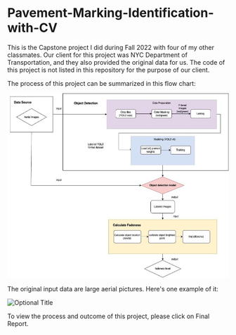 # Pavement-Marking-Identification-with-CV

This is the Capstone project I did during Fall 2022 with four of my other classmates. 
Our client for this project was NYC Department of Transportation, and they also provided the original data for us. 
The code of this project is not listed in this repository for the purpose of our client. 

The process of this project can be summarized in this flow chart:

![](https://github.com/meganzhou62/Pavement-Marking-Identification-with-CV/blob/main/img/project_flowchart.jpg?raw=true "Optional Title")

The original input data are large aerial pictures. Here's one example of it:

![](https://github.com/meganzhou62/Pavement-Marking-Identification-with-CV/blob/main/img/example_input.jpg?raw=true "Optional Title")

To view the process and outcome of this project, please click on Final Report. 

